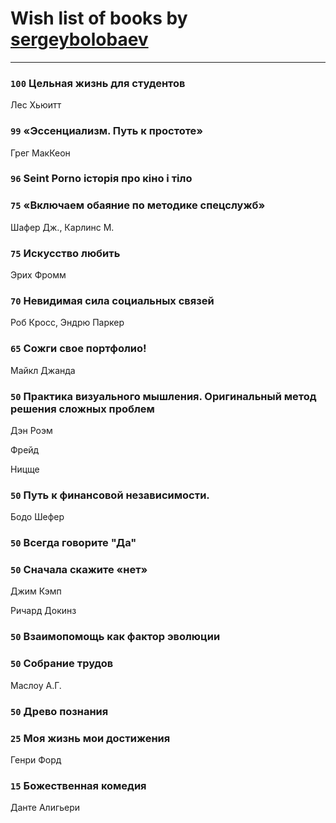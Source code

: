# Wish list of books by [sergeybolobaev](http://vk.com/id37918255)
---

### `100` Цельная жизнь для студентов
Лес Хьюитт

### `99` «Эссенциализм. Путь к простоте»
Грег МакКеон

### `96` Seint Porno історія про кіно і тіло

### `75` «Включаем обаяние по методике спецслужб»
Шафер Дж., Карлинс М.

### `75` Искусство любить
Эрих Фромм

### `70` Невидимая сила социальных связей
Роб Кросс, Эндрю Паркер

### `65` Сожги свое портфолио!
Майкл Джанда

### `50` Практика визуального мышления. Оригинальный метод решения сложных проблем
Дэн Роэм

Фрейд

Ницще

### `50` Путь к финансовой независимости.
Бодо Шефер

### `50` Всегда говорите "Да"

### `50` Сначала скажите «нет»
Джим Кэмп

Ричард Докинз

### `50` Взаимопомощь как фактор эволюции

### `50` Собрание трудов
Маслоу А.Г.

### `50` Древо познания

### `25` Моя жизнь мои достижения
Генри Форд

### `15` Божественная комедия
Данте Алигьери

